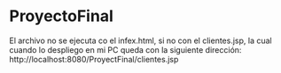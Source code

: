 # ProyectoFinal
El archivo no se ejecuta co el infex.html, si no con el clientes.jsp, la cual cuando lo despliego en mi PC queda con la siguiente dirección: http://localhost:8080/ProyectFinal/clientes.jsp
